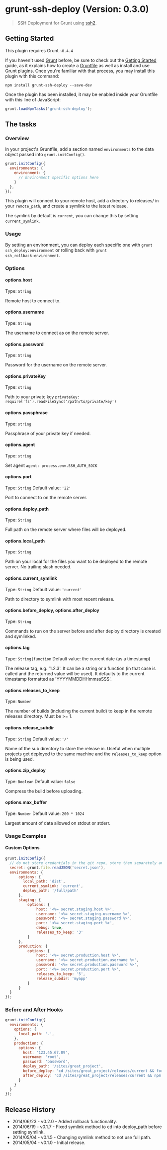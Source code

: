 # grunt-ssh-deploy (Version: 0.3.0)

> SSH Deployment for Grunt using [ssh2](https://github.com/mscdex/ssh2).

## Getting Started
This plugin requires Grunt `~0.4.4`

If you haven't used [Grunt](http://gruntjs.com/) before, be sure to check out the [Getting Started](http://gruntjs.com/getting-started) guide, as it explains how to create a [Gruntfile](http://gruntjs.com/sample-gruntfile) as well as install and use Grunt plugins. Once you're familiar with that process, you may install this plugin with this command:

```shell
npm install grunt-ssh-deploy --save-dev
```

Once the plugin has been installed, it may be enabled inside your Gruntfile with this line of JavaScript:

```js
grunt.loadNpmTasks('grunt-ssh-deploy');
```

## The tasks

### Overview
In your project's Gruntfile, add a section named `environments` to the data object passed into `grunt.initConfig()`.

```js
grunt.initConfig({
  environments: {
    environment: {
      // Environment specific options here
    }
  },
});
```

This plugin will connect to your remote host, add a directory to releases/ in your `remote_path`, and create a symlink to the latest release.

The symlink by default is `current`, you can change this by setting `current_symlink`. 

### Usage
By setting an environment, you can deploy each specific one with `grunt ssh_deploy:environment` or rolling back with `grunt ssh_rollback:environment`.

### Options

#### options.host
Type: `String`

Remote host to connect to.

#### options.username
Type: `String`

The username to connect as on the remote server.

#### options.password
Type: `String`

Password for the username on the remote server.

#### options.privateKey
Type: `string`

Path to your private key `privateKey: require('fs').readFileSync('/path/to/private/key')`

#### options.passphrase
Type: `string`

Passphrase of your private key if needed.

#### options.agent
Type: `string`

Set agent `agent: process.env.SSH_AUTH_SOCK`

#### options.port
Type: `String`
Default value: `'22'`

Port to connect to on the remote server.

#### options.deploy_path
Type: `String`

Full path on the remote server where files will be deployed.

#### options.local_path
Type: `String`

Path on your local for the files you want to be deployed to the remote server. No trailing slash needed.

#### options.current_symlink
Type: `String`
Default value: `'current'`

Path to directory to symlink with most recent release.

#### options.before_deploy, options.after_deploy
Type: `String`

Commands to run on the server before and after deploy directory is created and symlinked. 

#### options.tag
Type: `String|function`
Default value: the current date (as a timestamp)

The release tag, e.g. '1.2.3'. It can be a string or a function (in that case is called and the returned value will be
used). It defaults to the current timestamp formatted as 'YYYYMMDDHHmmssSSS'.

#### options.releases_to_keep
Type: `Number`

The number of builds (including the current build) to keep in the remote releases directory. Must be >= 1.

#### options.release_subdir
Type: `String`
Default value: `'/'`

Name of the sub directory to store the release in. Useful when multiple projects get deployed
to the same machine and the `releases_to_keep` option is being used.

#### options.zip_deploy
Type: `Boolean`
Default value: `false`

Compress the build before uploading.

#### options.max_buffer
Type: `Number`
Default value: `200 * 1024`

Largest amount of data allowed on stdout or stderr.

### Usage Examples

#### Custom Options

```js
grunt.initConfig({
  // do not store credentials in the git repo, store them separately and read from a secret file
  secret: grunt.file.readJSON('secret.json'),
  environments: {
      options: {
        local_path: 'dist',
        current_symlink: 'current',
        deploy_path: '/full/path'
      },
      staging: {
          options: {
              host: '<%= secret.staging.host %>',
              username: '<%= secret.staging.username %>',
              password: '<%= secret.staging.password %>',
              port: '<%= secret.staging.port %>',
              debug: true,
              releases_to_keep: '3'
          }
      },
      production: {
          options: {
              host: '<%= secret.production.host %>',
              username: '<%= secret.production.username %>',
              password: '<%= secret.production.password %>',
              port: '<%= secret.production.port %>',
              releases_to_keep: '5',
              release_subdir: 'myapp'
          }
      }
  }
});
```

### Before and After Hooks
```js
grunt.initConfig({
  environments: {
    options: {
      local_path: '.',
    },
    production: {
      options: {
        host: '123.45.67.89',
        username: 'root',
        password: 'password',
        deploy_path: '/sites/great_project',
        before_deploy: 'cd /sites/great_project/releases/current && forever stopall',
        after_deploy: 'cd /sites/great_project/releases/current && npm install && forever start app.js'
      }
    }
  }
});
```

## Release History
* 2014/06/23 - v0.2.0 - Added rollback functionality.
* 2014/06/19 - v0.1.7 - Fixed symlink method to cd into deploy_path before setting symlink.
* 2014/05/04 - v0.1.5 - Changing symlink method to not use full path.
* 2014/05/04 - v0.1.0 - Initial release.
